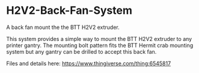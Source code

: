 # H2V2-Back-Fan-System
A back fan mount the the BTT H2V2 extruder.

This system provides a simple way to mount the BTT H2V2 extruder to any printer gantry. The mounting bolt pattern fits the BTT Hermit crab mounting system but any gantry can be drilled to accept this back fan. 

Files and details here:
https://www.thingiverse.com/thing:6545817
